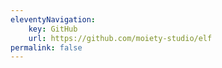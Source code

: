 ```yaml
---
eleventyNavigation:
    key: GitHub
    url: https://github.com/moiety-studio/elf
permalink: false
---
```

